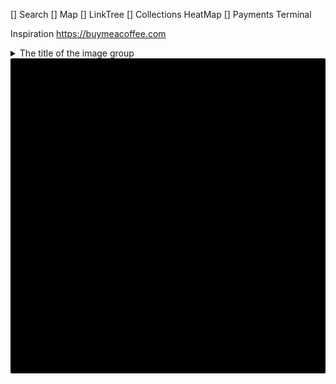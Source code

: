[]  Search
[]  Map
[]  LinkTree
[]  Collections HeatMap
[]  Payments Terminal

Inspiration 
https://buymeacoffee.com


<details>
  <summary>The title of the image group</summary>
  <img src="image-url" alt="image-description"/>
  <img src="image-url" alt="image-description"/>
  <img src="image-url" alt="image-description"/>
</details>

<svg viewBox="0 0 10 10" xmlns="http://www.w3.org/2000/svg">
  <rect width="10" height="10">
    <animate
      attributeName="rx"
      values="0;5;0"
      dur="10s"
      repeatCount="indefinite" />
  </rect>
</svg>
